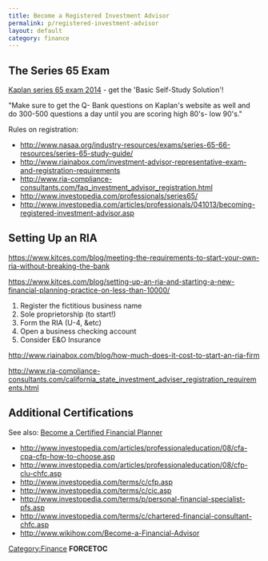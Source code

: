```yaml
---
title: Become a Registered Investment Advisor
permalink: p/registered-investment-advisor
layout: default
category: finance
---
```


The Series 65 Exam
------------------

[Kaplan series 65 exam 2014](http://www.kfeducation.com/securities/series-65/) - get the 'Basic Self-Study Solution'!

"Make sure to get the Q- Bank questions on Kaplan's website as well and do 300-500 questions a day until you are scoring high 80's- low 90's."

Rules on registration:

-   <http://www.nasaa.org/industry-resources/exams/series-65-66-resources/series-65-study-guide/>
-   <http://www.riainabox.com/investment-advisor-representative-exam-and-registration-requirements>
-   <http://www.ria-compliance-consultants.com/faq_investment_advisor_registration.html>
-   <http://www.investopedia.com/professionals/series65/>
-   <http://www.investopedia.com/articles/professionals/041013/becoming-registered-investment-advisor.asp>

Setting Up an RIA
-----------------

<https://www.kitces.com/blog/meeting-the-requirements-to-start-your-own-ria-without-breaking-the-bank>

<https://www.kitces.com/blog/setting-up-an-ria-and-starting-a-new-financial-planning-practice-on-less-than-10000/>

1.  Register the fictitious business name
2.  Sole proprietorship (to start!)
3.  Form the RIA (U-4, &etc)
4.  Open a business checking account
5.  Consider E&O Insurance

<http://www.riainabox.com/blog/how-much-does-it-cost-to-start-an-ria-firm>

<http://www.ria-compliance-consultants.com/california_state_investment_adviser_registration_requirements.html>

Additional Certifications
-------------------------

See also: [Become a Certified Financial Planner](/Become_a_Certified_Financial_Planner "wikilink")

-   <http://www.investopedia.com/articles/professionaleducation/08/cfa-cpa-cfp-how-to-choose.asp>
-   <http://www.investopedia.com/articles/professionaleducation/08/cfp-clu-chfc.asp>
-   <http://www.investopedia.com/terms/c/cfp.asp>
-   <http://www.investopedia.com/terms/c/cic.asp>
-   <http://www.investopedia.com/terms/p/personal-financial-specialist-pfs.asp>
-   <http://www.investopedia.com/terms/c/chartered-financial-consultant-chfc.asp>
-   <http://www.wikihow.com/Become-a-Financial-Advisor>

[Category:Finance](/Category:Finance "wikilink") __FORCETOC__
